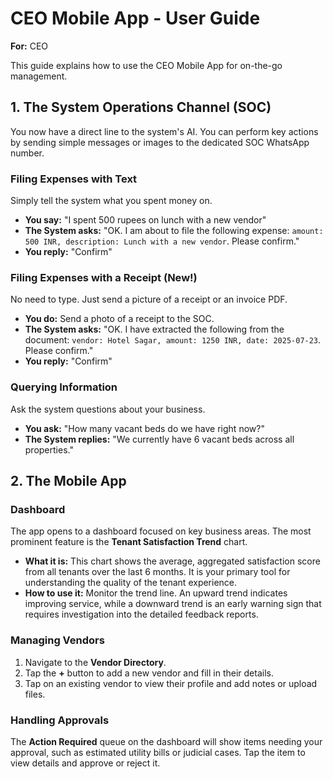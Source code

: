 # CEO Mobile App - User Guide

**For:** CEO

This guide explains how to use the CEO Mobile App for on-the-go management.

## 1. The System Operations Channel (SOC)

You now have a direct line to the system's AI. You can perform key actions by sending simple messages or images to the dedicated SOC WhatsApp number.

### Filing Expenses with Text
Simply tell the system what you spent money on.

*   **You say:** "I spent 500 rupees on lunch with a new vendor"
*   **The System asks:** "OK. I am about to file the following expense: `amount: 500 INR, description: Lunch with a new vendor`. Please confirm."
*   **You reply:** "Confirm"

### Filing Expenses with a Receipt (New!)
No need to type. Just send a picture of a receipt or an invoice PDF.

*   **You do:** Send a photo of a receipt to the SOC.
*   **The System asks:** "OK. I have extracted the following from the document: `vendor: Hotel Sagar, amount: 1250 INR, date: 2025-07-23`. Please confirm."
*   **You reply:** "Confirm"

### Querying Information
Ask the system questions about your business.

*   **You ask:** "How many vacant beds do we have right now?"
*   **The System replies:** "We currently have 6 vacant beds across all properties."

## 2. The Mobile App

### Dashboard
The app opens to a dashboard focused on key business areas. The most prominent feature is the **Tenant Satisfaction Trend** chart.

*   **What it is:** This chart shows the average, aggregated satisfaction score from all tenants over the last 6 months. It is your primary tool for understanding the quality of the tenant experience.
*   **How to use it:** Monitor the trend line. An upward trend indicates improving service, while a downward trend is an early warning sign that requires investigation into the detailed feedback reports.

### Managing Vendors
1.  Navigate to the **Vendor Directory**.
2.  Tap the **+** button to add a new vendor and fill in their details.
3.  Tap on an existing vendor to view their profile and add notes or upload files.

### Handling Approvals
The **Action Required** queue on the dashboard will show items needing your approval, such as estimated utility bills or judicial cases. Tap the item to view details and approve or reject it.
